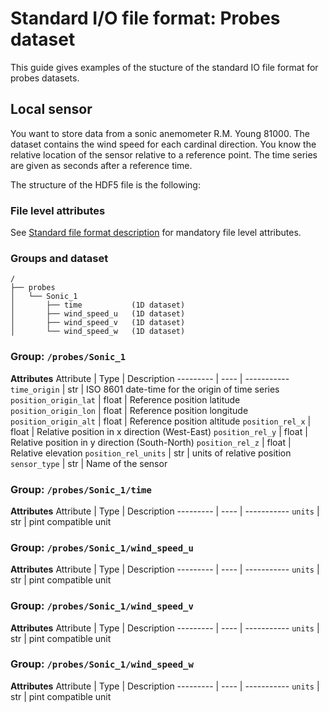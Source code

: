 # Standard I/O file format: Probes dataset

This guide gives examples of the stucture of the standard IO file format for probes datasets.

## Local sensor
You want to store data from a sonic anemometer R.M. Young 81000. The dataset contains the wind speed for each cardinal direction. You know the relative location of the sensor relative to a reference point. The time series are given as seconds after a reference time.

The structure of the HDF5 file is the following:
### File level attributes

See [Standard file format description](../standard_format.md) for mandatory file level attributes.

### Groups and dataset
```
/
├── probes
│   └── Sonic_1
│       ├── time           (1D dataset)
│       ├── wind_speed_u   (1D dataset)
│       ├── wind_speed_v   (1D dataset)
│       └── wind_speed_w   (1D dataset)
```
### Group: `/probes/Sonic_1`
**Attributes**
Attribute | Type | Description
--------- | ---- | -----------
`time_origin` | str | ISO 8601 date-time for the origin of time series
`position_origin_lat` | float | Reference position latitude
`position_origin_lon` | float | Reference position longitude
`position_origin_alt` | float | Reference position altitude
`position_rel_x` | float | Relative position in x direction (West-East)
`position_rel_y` | float | Relative position in y direction (South-North)
`position_rel_z` | float | Relative elevation
`position_rel_units` | str | units of relative position
`sensor_type` | str | Name of the sensor

### Group: `/probes/Sonic_1/time`
**Attributes**
Attribute | Type | Description
--------- | ---- | -----------
`units` | str | pint compatible unit

### Group: `/probes/Sonic_1/wind_speed_u`
**Attributes**
Attribute | Type | Description
--------- | ---- | -----------
`units` | str | pint compatible unit

### Group: `/probes/Sonic_1/wind_speed_v`
**Attributes**
Attribute | Type | Description
--------- | ---- | -----------
`units` | str | pint compatible unit

### Group: `/probes/Sonic_1/wind_speed_w`
**Attributes**
Attribute | Type | Description
--------- | ---- | -----------
`units` | str | pint compatible unit